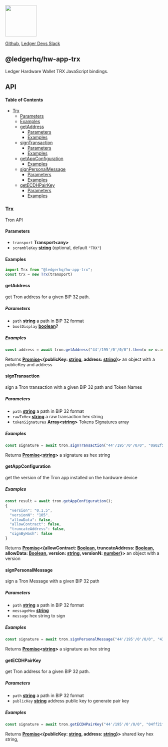 <img src="https://user-images.githubusercontent.com/211411/34776833-6f1ef4da-f618-11e7-8b13-f0697901d6a8.png" height="100" />

[Github](https://github.com/LedgerHQ/ledgerjs/),
[Ledger Devs Slack](https://ledger-dev.slack.com/)

## @ledgerhq/hw-app-trx

Ledger Hardware Wallet TRX JavaScript bindings.

## API

<!-- Generated by documentation.js. Update this documentation by updating the source code. -->

#### Table of Contents

-   [Trx](#trx)
    -   [Parameters](#parameters)
    -   [Examples](#examples)
    -   [getAddress](#getaddress)
        -   [Parameters](#parameters-1)
        -   [Examples](#examples-1)
    -   [signTransaction](#signtransaction)
        -   [Parameters](#parameters-2)
        -   [Examples](#examples-2)
    -   [getAppConfiguration](#getappconfiguration)
        -   [Examples](#examples-3)
    -   [signPersonalMessage](#signpersonalmessage)
        -   [Parameters](#parameters-3)
        -   [Examples](#examples-4)
    -   [getECDHPairKey](#getecdhpairkey)
        -   [Parameters](#parameters-4)
        -   [Examples](#examples-5)

### Trx

Tron API

#### Parameters

-   `transport` **Transport&lt;any>**
-   `scrambleKey` **[string](https://developer.mozilla.org/docs/Web/JavaScript/Reference/Global_Objects/String)**  (optional, default `"TRX"`)

#### Examples

```javascript
import Trx from "@ledgerhq/hw-app-trx";
const trx = new Trx(transport)
```

#### getAddress

get Tron address for a given BIP 32 path.

##### Parameters

-   `path` **[string](https://developer.mozilla.org/docs/Web/JavaScript/Reference/Global_Objects/String)** a path in BIP 32 format
-   `boolDisplay` **[boolean](https://developer.mozilla.org/docs/Web/JavaScript/Reference/Global_Objects/Boolean)?**

##### Examples

```javascript
const address = await tron.getAddress("44'/195'/0'/0/0").then(o => o.address)
```

Returns **[Promise](https://developer.mozilla.org/docs/Web/JavaScript/Reference/Global_Objects/Promise)&lt;{publicKey: [string](https://developer.mozilla.org/docs/Web/JavaScript/Reference/Global_Objects/String), address: [string](https://developer.mozilla.org/docs/Web/JavaScript/Reference/Global_Objects/String)}>** an object with a publicKey and address

#### signTransaction

sign a Tron transaction with a given BIP 32 path and Token Names

##### Parameters

-   `path` **[string](https://developer.mozilla.org/docs/Web/JavaScript/Reference/Global_Objects/String)** a path in BIP 32 format
-   `rawTxHex` **[string](https://developer.mozilla.org/docs/Web/JavaScript/Reference/Global_Objects/String)** a raw transaction hex string
-   `tokenSignatures` **[Array](https://developer.mozilla.org/docs/Web/JavaScript/Reference/Global_Objects/Array)&lt;[string](https://developer.mozilla.org/docs/Web/JavaScript/Reference/Global_Objects/String)>** Tokens Signatures array

##### Examples

```javascript
const signature = await tron.signTransaction("44'/195'/0'/0/0", "0a02f5942208704dda506d59dceb40f0f4978f802e5a69080112650a2d747970652e676f6f676c65617069732e636f6d2f70726f746f636f6c2e5472616e73666572436f6e747261637412340a1541978dbd103cfe59c35e753d09dd44ae1ae64621c7121541e2ae49db6a70b9b4757d2137a43b69b24a445780188ef8b5ba0470cbb5948f802e", [], 105);
```

Returns **[Promise](https://developer.mozilla.org/docs/Web/JavaScript/Reference/Global_Objects/Promise)&lt;[string](https://developer.mozilla.org/docs/Web/JavaScript/Reference/Global_Objects/String)>** a signature as hex string

#### getAppConfiguration

get the version of the Tron app installed on the hardware device

##### Examples

```javascript
const result = await tron.getAppConfiguration();
{
  "version": "0.1.5",
  "versionN": "105".
  "allowData": false,
  "allowContract": false,
  "truncateAddress": false,
  "signByHash": false
}
```

Returns **[Promise](https://developer.mozilla.org/docs/Web/JavaScript/Reference/Global_Objects/Promise)&lt;{allowContract: [Boolean](https://developer.mozilla.org/docs/Web/JavaScript/Reference/Global_Objects/Boolean), truncateAddress: [Boolean](https://developer.mozilla.org/docs/Web/JavaScript/Reference/Global_Objects/Boolean), allowData: [Boolean](https://developer.mozilla.org/docs/Web/JavaScript/Reference/Global_Objects/Boolean), version: [string](https://developer.mozilla.org/docs/Web/JavaScript/Reference/Global_Objects/String), versionN: [number](https://developer.mozilla.org/docs/Web/JavaScript/Reference/Global_Objects/Number)}>** an object with a version

#### signPersonalMessage

sign a Tron Message with a given BIP 32 path

##### Parameters

-   `path` **[string](https://developer.mozilla.org/docs/Web/JavaScript/Reference/Global_Objects/String)** a path in BIP 32 format
-   `messageHex` **[string](https://developer.mozilla.org/docs/Web/JavaScript/Reference/Global_Objects/String)**
-   `message`  hex string to sign

##### Examples

```javascript
const signature = await tron.signPersonalMessage("44'/195'/0'/0/0", "43727970746f436861696e2d54726f6e5352204c6564676572205472616e73616374696f6e73205465737473");
```

Returns **[Promise](https://developer.mozilla.org/docs/Web/JavaScript/Reference/Global_Objects/Promise)&lt;[string](https://developer.mozilla.org/docs/Web/JavaScript/Reference/Global_Objects/String)>** a signature as hex string

#### getECDHPairKey

get Tron address for a given BIP 32 path.

##### Parameters

-   `path` **[string](https://developer.mozilla.org/docs/Web/JavaScript/Reference/Global_Objects/String)** a path in BIP 32 format
-   `publicKey` **[string](https://developer.mozilla.org/docs/Web/JavaScript/Reference/Global_Objects/String)** address public key to generate pair key

##### Examples

```javascript
const signature = await tron.getECDHPairKey("44'/195'/0'/0/0", "04ff21f8e64d3a3c0198edfbb7afdc79be959432e92e2f8a1984bb436a414b8edcec0345aad0c1bf7da04fd036dd7f9f617e30669224283d950fab9dd84831dc83");
```

Returns **[Promise](https://developer.mozilla.org/docs/Web/JavaScript/Reference/Global_Objects/Promise)&lt;{publicKey: [string](https://developer.mozilla.org/docs/Web/JavaScript/Reference/Global_Objects/String), address: [string](https://developer.mozilla.org/docs/Web/JavaScript/Reference/Global_Objects/String)}>** shared key hex string,
